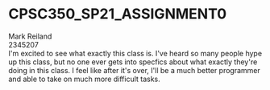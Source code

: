 # CPSC350_SP21_ASSIGNMENT0

Mark Reiland  
2345207  
I'm excited to see what exactly this class is. I've heard so many people hype up this class, but no one ever gets into specfics about what exactly they're doing in this class. I feel like after it's over, I'll be a much better programmer and able to take on much more difficult tasks.
